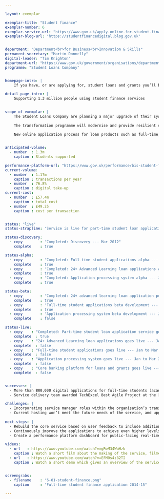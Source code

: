 ```yaml
---

layout: exemplar

exemplar-title: "Student finance"
exemplar-number: 6
exemplar-service-url: "https://www.gov.uk/apply-online-for-student-finance"
exemplar-blog-url: "https://studentfinancedigital.blog.gov.uk"


department: "Department<br>for Business<br>Innovation & Skills"
permanent-secretary: "Martin Donnelly"
digital-leader: "Tim Knighton"
department-url: "https://www.gov.uk/government/organisations/department-for-business-innovation-skills"
programme: "Student Loans Company"


homepage-intro: |
    If you have, or are applying for, student loans and grants you’ll be able to manage them using an improved online service

detail-page-intro: |
    Supporting 1.3 million people using student finance services
    

scope-of-exemplar: |
    The Student Loans Company are planning a major upgrade of their systems to deliver services that are simple, transparent and user-friendly.
    
    The transformation programme will modernise and provide resilient systems in order to deliver the government’s higher education reform programme and better meet the needs of users.
    
    New online application process for loan products such as full-time, part-time and 24+ Advanced Learning Loans have already been released.


anticipated-volume:
  - number  : 1.3m
    caption : Students supported

performance-platform-url: "https://www.gov.uk/performance/bis-student-finance-applications-full-time-study"
current-volume:
  - number  : 1.17m
    caption : transactions per year
  - number  : 76.8%
    caption : digital take-up
current-cost:
  - number  : £57.4m
    caption : total cost
  - number  : £49.25
    caption : cost per transaction


status: "live"
status-strapline: "Service is live for part-time student loan applications and is being expanded to include applications for full-time and Advanced Learning loans."

status-discovery:
  - copy        : "Completed: Discovery --- Mar 2012"
    complete    : true

status-alpha:
  - copy        : "Completed: Full-time student applications alpha --- Dec 2013"
    complete    : true
  - copy        : "Completed: 24+ Advanced Learning loan applications alpha --- Aug 2013"
    complete    : true
  - copy        : "Completed: Application processing system alpha --- Jan 2014"
    complete    : true

status-beta:
  - copy        : "Completed: 24+ advanced learning loan application public beta release --- Aug 2013"
    complete    : true  
  - copy        : "Full-time student applications beta development --- Jan 2014 onwards"
    complete    : true 
  - copy        : "Application processing system beta development --- Jul to Sep 2014"
    complete    : false

status-live:
  - copy    : "Completed: Part-time student loan application service goes live --- Oct 2012"
    complete  : true
  - copy    : "24+ Advanced Learning loan applications goes live --- Jan to Mar 2015"
    complete  : false
  - copy    : "Full-time student applications goes live --- Jan to Mar 2015"
    complete  : false
  - copy    : "Application processing system goes live --- Jan to Mar 2015"
    complete  : false
  - copy    : "Core banking platform for loans and grants goes live --- Jan to Mar 2015"
    complete  : false


successes: |
  - More than 800,000 digital applications for full-time students (academic year 2014 / 2015) were made using the publicly available beta service service between January and July 2014
  - Service delivery team awarded TechExcel Best Agile Project at the [European Testing Awards](http://www.softwaretestingawards.com/2013-awards/2013-winners/)

challenges: |
  - Incorporating service manager roles within the organisation’s transformation programme
  - Current hosting won’t meet the future needs of the service, and upgrading is taking longer than expected
  
next-steps: |
  - Rebuild the core service based on user feedback to include additional products
  - Continuously improve the applications to achieve even higher levels of completion and user satisfaction
  - Create a performance platform dashboard for public-facing real-time information about the service

videos:
  - url   : https://www.youtube.com/watch?v=gRwM34WuHzk
    caption : Watch a short film about the making of the service, filmed in June 2013
  - url   : https://www.youtube.com/watch?v=EFM0s4z32TI
    caption : Watch a short demo which gives an overview of the service, filmed January 2014


screengrabs:
  - filename    : "6-01-student-finance.png"
    caption     : "Full-time student finance application 2014-15" 

---
```

